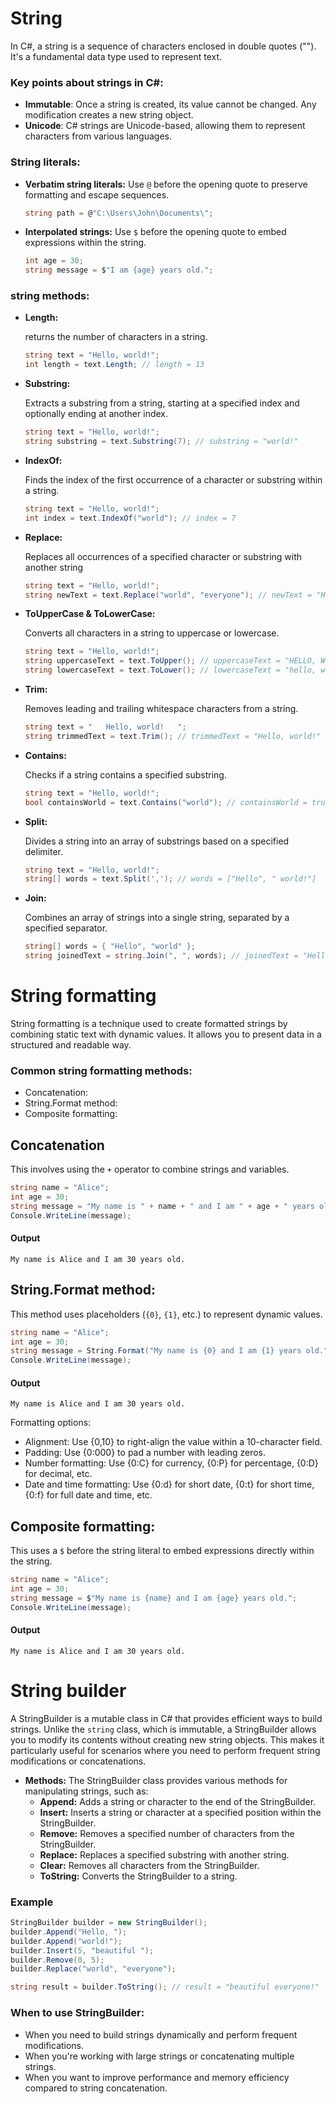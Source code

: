 # String

In C#, a string is a sequence of characters enclosed in double quotes (""). It's a fundamental data type used to represent text.

### Key points about strings in C#:

- **Immutable**: Once a string is created, its value cannot be changed. Any modification creates a new string object.
- **Unicode**: C# strings are Unicode-based, allowing them to represent characters from various languages.

### String literals:

- **Verbatim string literals:** Use `@` before the opening quote to preserve formatting and escape sequences.
    ```csharp
    string path = @"C:\Users\John\Documents\";
    ```

- **Interpolated strings:** Use `$` before the opening quote to embed expressions within the string.
    ```csharp
    int age = 30;
    string message = $"I am {age} years old.";
    ```

### string methods:
- **Length:**

    returns the number of characters in a string.
    ```csharp
    string text = "Hello, world!";
    int length = text.Length; // length = 13
    ```
-  **Substring:**

    Extracts a substring from a string, starting at a specified index and optionally ending at another index.

    ```csharp
    string text = "Hello, world!";
    string substring = text.Substring(7); // substring = "world!"
    ```
- **IndexOf:**

    Finds the index of the first occurrence of a character or substring within a string.

    ```csharp
    string text = "Hello, world!";
    int index = text.IndexOf("world"); // index = 7
    ```
- **Replace:**

    Replaces all occurrences of a specified character or substring with another string

    ```csharp
    string text = "Hello, world!";
    string newText = text.Replace("world", "everyone"); // newText = "Hello, everyone!"
    ```
- **ToUpperCase & ToLowerCase:**

    Converts all characters in a string to uppercase or lowercase.

    ```csharp
    string text = "Hello, world!";
    string uppercaseText = text.ToUpper(); // uppercaseText = "HELLO, WORLD!"
    string lowercaseText = text.ToLower(); // lowercaseText = "hello, world!"
    ```
- **Trim:**

    Removes leading and trailing whitespace characters from a string.

    ```csharp
    string text = "   Hello, world!   ";
    string trimmedText = text.Trim(); // trimmedText = "Hello, world!"
    ```
- **Contains:**

    Checks if a string contains a specified substring.

    ```csharp
    string text = "Hello, world!";
    bool containsWorld = text.Contains("world"); // containsWorld = true
    ```
- **Split:**

    Divides a string into an array of substrings based on a specified delimiter.

    ```csharp
    string text = "Hello, world!";
    string[] words = text.Split(','); // words = ["Hello", " world!"]
    ```
- **Join:**

    Combines an array of strings into a single string, separated by a specified separator.

    ```csharp
    string[] words = { "Hello", "world" };
    string joinedText = string.Join(", ", words); // joinedText = "Hello, world"
    ```


# String formatting
String formatting is a technique used to create formatted strings by combining static text with dynamic values. It allows you to present data in a structured and readable way.

### Common string formatting methods:
- Concatenation:
- String.Format method:
- Composite formatting:

## Concatenation
This involves using the `+` operator to combine strings and variables.

```csharp
string name = "Alice";
int age = 30;
string message = "My name is " + name + " and I am " + age + " years old.";
Console.WriteLine(message);
```
#### Output
```
My name is Alice and I am 30 years old.
```

## String.Format method:
This method uses placeholders (`{0}`, `{1}`, etc.) to represent dynamic values.

```csharp
string name = "Alice";
int age = 30;
string message = String.Format("My name is {0} and I am {1} years old.", name, age);
Console.WriteLine(message);
```
#### Output
```
My name is Alice and I am 30 years old.
```
Formatting options:

- Alignment: Use {0,10} to right-align the value within a 10-character field.
- Padding: Use {0:000} to pad a number with leading zeros.
- Number formatting: Use {0:C} for currency, {0:P} for percentage, {0:D} for decimal, etc.
- Date and time formatting: Use {0:d} for short date, {0:t} for short time, {0:f} for full date and time, etc.

## Composite formatting:
This uses a `$` before the string literal to embed expressions directly within the string.

```csharp
string name = "Alice";
int age = 30;
string message = $"My name is {name} and I am {age} years old.";
Console.WriteLine(message);
```
#### Output
```
My name is Alice and I am 30 years old.
```


# String builder
A StringBuilder is a mutable class in C# that provides efficient ways to build strings. Unlike the `string` class, which is immutable, a StringBuilder allows you to modify its contents without creating new string objects. This makes it particularly useful for scenarios where you need to perform frequent string modifications or concatenations.

- **Methods:** The StringBuilder class provides various methods for manipulating strings, such as:
    - **Append:** Adds a string or character to the end of the StringBuilder.
    - **Insert:** Inserts a string or character at a specified position within the StringBuilder.
    - **Remove:** Removes a specified number of characters from the StringBuilder.
    - **Replace:** Replaces a specified substring with another string.
    - **Clear:** Removes all characters from the StringBuilder.
    - **ToString:** Converts the StringBuilder to a string.

### Example
```csharp
StringBuilder builder = new StringBuilder();
builder.Append("Hello, ");
builder.Append("world!");
builder.Insert(5, "beautiful ");
builder.Remove(0, 5);
builder.Replace("world", "everyone");

string result = builder.ToString(); // result = "beautiful everyone!"
```

### When to use StringBuilder:

- When you need to build strings dynamically and perform frequent modifications.
- When you're working with large strings or concatenating multiple strings.
- When you want to improve performance and memory efficiency compared to string concatenation.
